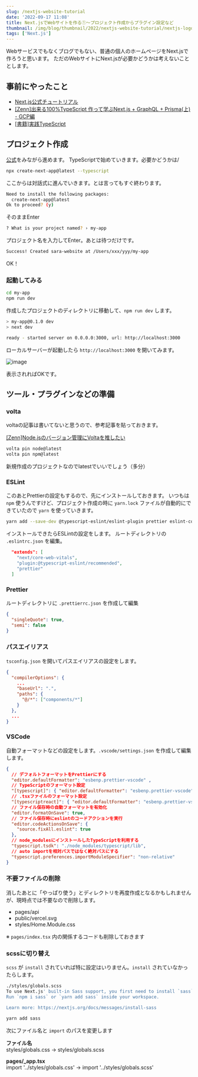 ```yaml
---
slug: /nextjs-website-tutorial
date: '2022-09-17 11:08'
title: Next.jsでWebサイトを作る①〜プロジェクト作成からプラグイン設定など
thumbnail: /img/blog/thumbnail/2022/nextjs-website-tutorial/nextjs-logo.png
tags: ['Next.js']
---
```

Webサービスでもなくブログでもない、普通の個人のホームページをNext.jsで作ろうと思います。
ただのWebサイトにNext.jsが必要かどうかは考えないこととします。

## 事前にやったこと
- [Next.js公式チュートリアル](https://nextjs.org/learn/basics/create-nextjs-app)
- [[Zenn]出来る100%TypeScript 作って学ぶNext.js + GraphQL + Prisma(上) - GCP編](https://zenn.dev/oubakiou/books/181b750dfb6838)
- [[書籍]実践TypeScript](https://book.mynavi.jp/ec/products/detail/id=104703)

## プロジェクト作成
[公式](https://nextjs.org/docs/getting-started#automatic-setup)をみながら進めます。
TypeScriptで始めていきます。必要かどうかは/

```sh
npx create-next-app@latest --typescript
```
ここからは対話式に進んでいきます。とは言ってもすぐ終わります。
```sh
Need to install the following packages:
  create-next-app@latest
Ok to proceed? (y)
```
そのままEnter
```sh
? What is your project named? › my-app
```
プロジェクト名を入力してEnter。あとは待つだけです。
```sh
Success! Created sara-website at /Users/xxx/yyy/my-app
```
OK！

### 起動してみる
```sh
cd my-app
npm run dev
```
作成したプロジェクトのディレクトリに移動して、`npm run dev` します。
```sh
> my-app@0.1.0 dev
> next dev

ready - started server on 0.0.0.0:3000, url: http://localhost:3000
```
ローカルサーバーが起動したら `http://localhost:3000` を開いてみます。

![image](/img/blog/contents/2022/09/2022-09-16-18.33.47.png)

表示されればOKです。

## ツール・プラグインなどの準備
### volta
voltaの記事は書いてないと思うので、参考記事を貼っておきます。

[[Zenn]Node.jsのバージョン管理にVoltaを推したい](https://zenn.dev/taichifukumoto/articles/how-to-use-volta)

```sh
volta pin node@latest
volta pin npm@latest
```
新規作成のプロジェクトなのでlatestでいいでしょう（多分）
### ESLint
このあとPrettierの設定もするので、先にインストールしておきます。
いつもは `npm` 使うんですけど、プロジェクト作成の時に `yarn.lock` ファイルが自動的にできていたので `yarn` を使っていきます。
```sh
yarn add --save-dev @typescript-eslint/eslint-plugin prettier eslint-config-prettier
```
インストールできたらESLintの設定をします。
ルートディレクトリの `.eslintrc.json` を編集。

```json
  "extends": [
    "next/core-web-vitals",
    "plugin:@typescript-eslint/recommended",
    "prettier"
  ]
```

### Prettier
ルートディレクトリに `.prettierrc.json` を作成して編集
```json
{
  "singleQuote": true,
  "semi": false
}
```

### パスエイリアス
`tsconfig.json` を開いてパスエイリアスの設定をします。

```json
{
  "compilerOptions": {
    ...
    "baseUrl": ".",
    "paths": {
      "@/*": ["components/*"]
    }
  },
  ...
}
```

### VSCode
自動フォーマットなどの設定をします。`.vscode/settings.json` を作成して編集します。

```json
{
  // デフォルトフォーマットをPrettierにする
  "editor.defaultFormatter": "esbenp.prettier-vscode" ,
  // TypeScriptのフォーマット設定
  "[typescript]": { "editor.defaultFormatter": "esbenp.prettier-vscode" },
  // .tsxファイルのフォーマット設定
  "[typescriptreact]": { "editor.defaultFormatter": "esbenp.prettier-vscode" },
  // ファイル保存時の自動フォーマットを有効化
  "editor.formatOnSave": true,
  // ファイル保存時にeslintのコードアクションを実行
  "editor.codeActionsOnSave": {
    "source.fixAll.eslint": true
  },
  // node_modulesにインストールしたTypeScriptを利用する
  "typescript.tsdk": "./node_modules/typescript/lib",
  // auto importを相対パスではなく絶対パスにする
  "typescript.preferences.importModuleSpecifier": "non-relative"
}
```

### 不要ファイルの削除
消したあとに「やっぱり使う」とディレクトリを再度作成となるかもしれませんが、現時点では不要なので削除します。

- pages/api
- public/vercel.svg
- styles/Home.Module.css

※ `pages/index.tsx` 内の関係するコードも削除しておきます

### scssに切り替え
`scss` が `install` されていれば特に設定はいりません。`install` されていなかったらします。
```sh
./styles/globals.scss
To use Next.js' built-in Sass support, you first need to install `sass`.
Run `npm i sass` or `yarn add sass` inside your workspace.

Learn more: https://nextjs.org/docs/messages/install-sass
```
```sh
yarn add sass
```
次にファイル名と `import` のパスを変更します

**ファイル名**  
styles/globals.css
→ styles/globals.scss

**pages/_app.tsx**  
import '../styles/globals.css'
→ import '../styles/globals.scss'


